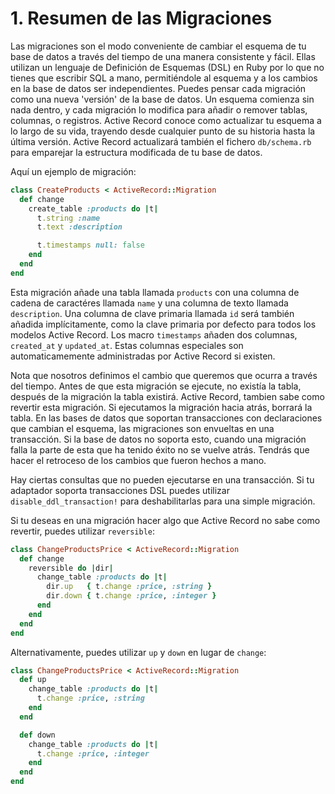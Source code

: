 # 1. Resumen de las Migraciones

Las migraciones son el modo conveniente de cambiar el esquema de tu base de datos a través del tiempo de una manera consistente y fácil. Ellas utilizan un lenguaje de Definición de Esquemas \(DSL\) en Ruby por lo que no tienes que escribir SQL a mano, permitiéndole al esquema y a los cambios en la base de datos ser independientes. Puedes pensar cada migración como una nueva 'versión' de la base de datos. Un esquema comienza sin nada dentro, y cada migración lo modifica para añadir o remover tablas, columnas, o registros. Active Record conoce como actualizar tu esquema a lo largo de su vida, trayendo desde cualquier punto de su historia hasta la última versión. Active Record actualizará también el fichero `db/schema.rb` para emparejar la estructura modificada de tu base de datos.

Aquí un ejemplo de migración:

```ruby
class CreateProducts < ActiveRecord::Migration
  def change
    create_table :products do |t|
      t.string :name
      t.text :description

      t.timestamps null: false
    end
  end
end
```

Esta migración añade una tabla llamada `products` con una columna de cadena de caractéres llamada `name` y una columna de texto llamada `description`. Una columna de clave primaria llamada `id` será también añadida implícitamente, como la clave primaria por defecto para todos los modelos Active Record. Los macro `timestamps` añaden dos columnas, `created_at` y `updated_at`. Estas columnas especiales son automaticamemente administradas por Active Record si existen.

Nota que nosotros definimos el cambio que queremos que ocurra a través del tiempo. Antes de que esta migración se ejecute, no existía la tabla, después de la migración la tabla existirá. Active Record, tambien sabe como revertir esta migración. Si ejecutamos la migración hacia atrás, borrará la tabla. En las bases de datos que soportan transacciones con declaraciones que cambian el esquema, las migraciones son envueltas en una transacción. Si la base de datos no soporta esto, cuando una migración falla la parte de esta que ha tenido éxito no se vuelve atrás. Tendrás que hacer el retroceso de los cambios que fueron hechos a mano.

Hay ciertas consultas que no pueden ejecutarse en una transacción. Si tu adaptador soporta transacciones DSL puedes utilizar `disable_ddl_transaction!` para deshabilitarlas para una simple migración.

Si tu deseas en una migración hacer algo que Active Record no sabe como revertir, puedes utilizar `reversible`:

```ruby
class ChangeProductsPrice < ActiveRecord::Migration
  def change
    reversible do |dir|
      change_table :products do |t|
        dir.up   { t.change :price, :string }
        dir.down { t.change :price, :integer }
      end
    end
  end
end
```

Alternativamente, puedes utilizar `up` y `down` en lugar de `change`:

```ruby
class ChangeProductsPrice < ActiveRecord::Migration
  def up
    change_table :products do |t|
      t.change :price, :string
    end
  end

  def down
    change_table :products do |t|
      t.change :price, :integer
    end
  end
end
```



